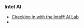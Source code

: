 

### Intel AI

* [Checking in with the Intel® AI Lab](https://ai.intel.com/checking-in-with-the-intel-ai-lab/)
* 
